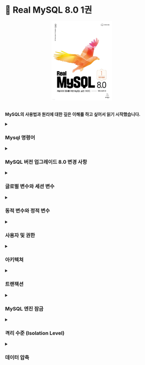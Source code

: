 # 📖 Real MySQL 8.0 1권

<div align = "center">
   <a href="https://www.yes24.com/Product/Goods/102819435">
<img src="https://raw.githubusercontent.com/buinq/imageServer/main/img/image-20230621184411106.png" alt="image-20230621184411106"  style="width:200px;"/>
  </a>
</div>

<br>

**MySQL의 사용법과 원리에 대한 깊은 이해를 하고 싶어서 읽기 시작했습니다.**



<details>

<summary><h3> Mysql 명령어 </h3></summary>



### 📌 cmd에서 접속

```
cmd> mysql -uroot -p //입력 후 패스워드 입력
```

<br>

### 📌 버전 확인

```sql
mysql> SELECT VERSION();
```

<br>

### 📌 데이터 베이스 확인

```sql
mysql> SHOW DATABASES;
```

<br>

### 📌 시스템 변수

```sql
SHOW GLOBAL VARIABLES; -- 시스템 변수 조회

SET 시스템변수=값 -- 시스템 변수 값 동적 변경 (GLOBAL 붙일 시 글로벌 변수에 적용)

SET PERSIST 시스템변수=값 -- 글로벌 변수 변경 및 설정 파일 반영

SET PERSIST_ONLY 시스템변수=값 -- 설정 파일에만 변경사항 적용

RESET PERSIST 시스템변수 -- SET PERSIST로 변경했던 사항 삭제, 현재 서버에는 적용되지 않음

```

<br>

### 📌 설정 파일 위치 및 순서 확인

MySQL은 단 하나의 설정 파일을 사용한다. 리눅스 혹은 유닉스의 경우 `my.cnf` 윈도우 계열은 `my.ini` 를 사용한다.

MySQL 서버는 지정된 여러 개의 디렉터리를 순차적으로 탐색하면서 처음 발견된 `my.cnf` 파일을 사용한다.

<br>

```
cmd> mysql --help // cmd 창에서 입력
```

위 명령어를 입력하면



```
Default options are read from the following files in the given order:
C:\WINDOWS\my.ini C:\WINDOWS\my.cnf C:\my.ini C:\my.cnf C:\Program Files\MySQL\MySQL Server 8.0\my.ini C:\Program Files\MySQL\MySQL Server 8.0\my.cnf
```

위와 같은 내용을 확인할 수 있다.

내 컴퓨터의 경우 `C:\WINDOWS\my.ini` 를 제일 우선적으로 참조한다.

<br>

### 📌 8.0 업그레이드 시 변경 사항 체크

```sql
-- mysqlcheck을 이용한 손상되거나 호환되지 않는 파일 확인
cmd> mysqlcheck -u root -p --all-databases --check-upgrade

-- 외래키 이름 길이 체크
mysql> SELECT TABLE_SCHEMA, TABLE_NAME FROM information_schema.TABLES WHERE TABLE_NAME IN  
(SELECT LEFT(SUBSTR(ID,INSTR(ID,'/')+1),INSTR(SUBSTR(ID,INSTR(ID,'/')+1),'_ibfk_')-1) 
FROM information_schema.INNODB_SYS_FOREIGN
WHERE LENGTH(SUBSTR(ID,INSTR(ID,'/')+1))> 64);

-- 공용 테이블 스페이스에 저장된 파티션이 있는지 체크
mysql> SELECT DISTINCT NAME, SPACE, SPACE_TYPE FROM information_schema.INNODB_SYS_TABLES
WHERE NAME LIKE '%#P#%' AND SPACE_TYPE NOT LIKE '%Single%';
```

<br>

### 📌 기본 인증 방식을 Native Authentication 으로 변경

```sql
SET GLOBAL default_authentication_plugin="mysql_native_password"
```

<br>

### 📌 비밀번호 변경 및 2중 비밀번호 설정

```sql
-- 비밀번호 변경
mysql> ALTER USER 'root'@'localhost' IDENTIFIED BY 'new_password';

-- 기존 비밀번호를 세컨더리 비밀번호로 설정하고 변경
mysql> ALTER USER 'root'@'localhost' IDENTIFIED BY 'new_password' RETAIN CURRENT PASSWORD;

-- 세컨더리 비밀번호 삭제
mysql> ALTER USER 'root'@'localhost' DISCARD OLD PASSWORD;


```

<br>

### 📌 권한 부여

```sql
GRANT 권한 ON 스키마.테이블 TO 'user'@'localhost'
```

<br>

### 📌 버퍼 풀 상태 백업 및 복구

```sql
-- 서버 셧다운 전에 버퍼 풀 상태 백업
mysql> SET GLOBAL innodb_buffer_pool_dump_now=ON;

-- 서버 재시작후, 백업된 버퍼 풀 상태 복구
mysql> SET GLOBAL innodb_buffer_pool_dload_now=ON;
```









</details>


<details>

<summary><h3> MySQL 버전 업그레이드 8.0 변경 사항</h3></summary>



1️⃣ 사용자 인증 방식 변경

Caching SHA-2 Authentication 인증 방식이 기본 인증 방식으로 바뀌었다.

단, MySQL 5.7에 존재했던 계정은 여전히 Native Authentication 인증 방식을 사용한다.

만약 Native Authentication을 계속 사용하고자 한다면, MySQL 서버를 시작할 때

```
--default-authentication-plugin=mysql_native_password
```

위 파라미터를 활성화 해야한다.

<br>

2️⃣ 외래키 이름의 길이

MySQL 8.0 에서는 외래키 이름이 64글자로 제한된다.

<br>

3️⃣  인덱스 힌트

이전 버전에서 사용되던 인덱스 힌트가 있다면 성능 테스트를 수행해야한다. 8.0 부터는 성능 저하를 유발할 수 있기 때문이다.

<br>

그 외, 호환되지 않은 파일 혹은 파티션의 각 테이블 스페이스를 공용 테이블 스페이스에 저장 불가



> 📌 **업그레이드 제약 사항**
>
>  **동일 메이저 버전**에서 **마이너 버전 간 업그레이드**는 데이터 파일 변경 없이 진행되며, **여러 버전을 건너뛰어서 업그레이드하는 것도 허용**.
>
> 단, **메이저 버전 간** 업그레이드는 반드시 🚨 **직전 버전에서만 업그레이드 허용**



</details>

<details>

<summary><h3> 글로벌 변수와 세션 변수</h3></summary>

MySQL 서버는 설정 파일(ex.`my.cnf`)의 내용을 읽어 메모리나 작동 방식을 초기화하고, 접속된 사용자를 제어하기 위해 값을 별도로 저장해둔다.

이러한 값을 **시스템 변수** 라고 한다.

시스템 변수는 적용 범위에 따라 글로벌 변수와 세션 변수로 나뉘고, 동시에 존재하는 경우는 `Var Scope` 가 `Both` 이다.

<br>

**글로벌 변수**는 하나의 MySQL 서버 인스턴스에서 전체적으로 영향을 미치는 시스템 변수를 의미한다.

예로, MySQL 서버에서 단 하나만 존재하는 InnoDB 버퍼 풀 크기(innodb_buffer_pool_size)가 있다.

<br>

**세션 변수**는 클라이언트가 서버에 접속할 때 기본으로 부여하는 옵션의 기본값을 제어하는 데 사용된다.

기본값은 글로벌 변수이며, 각 클라이언트가 설정하는 값은 세션 변수가 된다.

예로, 쿼리 단위로 자동 커밋을 수행할지 여부를 결정하는 `autocommit` 변수가 있다.

</details>


<details>

<summary><h3> 동적 변수와 정적 변수</h3></summary>

서버가 기동 중인 상태에서 변경 가능하면 동적 변수, 불가능하면 정적 변수이다.

기본적으로는 설정 파일을 바탕으로 시스템 변수가 정해지지만, 서버를 재시작하지 않고도 `SET` 명령어로 변수 값을 변경할 수 있다.

다만, 이렇게 변경된 값은 기동 중인 인스턴스에서만 반영되고 설정 파일 내용은 바뀌지 않는다.

<br>

💡 MySQL 8.0 부터는 `SET PERSIST` 명령을 이용하면 **실행 중인 서버의 변수를 변경하면서 설정 파일로도 기록**된다고 한다.

만약, **현재 서버에는 적용하지 않고 설정 파일에만 적용**하고 싶다면, `SET PERSIST_ONLY` 명령어를 사용하면 된다.

단, `SET PERSIST` 는 글로벌 변수에만 적용된다.

<br>

`SET GLOBAL 변수명=값`  과 같이 입력하면 글로벌 변수를 변경하고 `GLOBAL` 을 생략하면 세션 변수를 조회하고 변경한다.

</details>

<details>

<summary><h3> 사용자 및 권한 </h3></summary>

<details>

<summary><h4> 📌 계정 생성</h4></summary>

시스템 계정은 데이터베이스 서버 관리자를 위한 계정이다.

계정 관리 · 다른 세션 또는 그 세션에서 실행 중인 쿼리 강제 종료 · 스토어드 프로그램 생성 시 DEFINER를 타 사용자로 설정을 할 수 있다.

MySQL 5.7 버전 까지는 `GRANT` 명령으로 권한의 부여와 동시에 계정 생성이 가능했다.

하지만, 8.0 버전 부터는 **`CREATE USER` 명령으로 생성하고, `GRANT` 명령은 권한 부여 역할로 구분해서 실행하도록 바뀌었다.**

<br>

계정을 생성하는 예시는 다음과 같다.

```sql
CREATE USER 'user'@'%'
IDENTIFIED WITH 'mysql_native_password' BY 'password'
REQUIRE NONE
PASSWORD EXPIRE INTERVAL 30 DAY
ACCOUNT UNLOCK
PASSWORD HISOTRY DEFAULT 
PASSWORD REUSE INTERVAL DEFAULT
PASSWORD REQUIRE CURRENT DEFAULT;
```

<br>

1️⃣  IDENTIFIED WITH

사용자의 인증 방식과 비밀번호를 설정한다.

`mysql_native_password` 인증 방식은 5.7 버전까지 기본으로 사용되던 방식이다.

8.0 부터는 `caching_sha2_password` 방식이 기본 인증 방식이지만, 이 인증 방식을 사용하기 위해서는 SSL/TLS 또는 RSA 키페어를 반드시 사용해야한다.

따라서 클라이언트에서 접속할 때 SSL 옵션을 활성화해야한다.

<br>

2️⃣ REQUIRE

SSL/TLS 채널을 사용할지 여부를 설정

<br>

3️⃣  PASSWORD EXPIRE

비밀번호의 유효 기간을 설정하는 옵션이다.

별도로 명시하지 않으면 `default_password_lifetime` 변수에 저장된 값으로 설정된다.

`NEVER` , `INTERVAL n DAY`(유효기간을 오늘부터 n일자로) 등 옵션이 있다.

<br>

4️⃣  PASSWORD HISTORY

한 번 사용했던 비밀번호를 사용하지 못하게 하는 설정이다.

`password_history` 시스템 변수에 저장된 개수만큼 이력을 저장한다.

`PASSWORD HISTORY n` 과 같은 방식으로 개수를 지정할 수 있다.

<br>

5️⃣  PASSWORD REUSE INTERVAL

한 번 사용했던 비밀번호 재사용 금지 기간을 설정하는 옵션이다.

<br>

6️⃣  PASSWORD REQUIRE

비밀번호가 만료되어 새로운 비밀번호로 변경할 때, 현재 비밀번호를 필요로 할지 말지를 결정하는 옵션이다.

<br>

7️⃣  ACCOUNT LOCK / UNLOCK

계정 생성 시 또는 `ALTER USER` 명령을 사용해 **계정 정보를 변경할 때** 계정을 사용하지 못하게 잠글지 여부를 결정




</details>


<details>

<summary><h4> 고수준 비밀번호</h4></summary>



```sql
// validate_password 컴포넌트 설치
mysql> INSTALL COMPONENT 'file://component_validate_password';

// validate_password 컴포넌트가 제공하는 시스템 변수 확인
mysql> show global variables like 'validate_password%';
+--------------------------------------+--------+
| Variable_name                        | Value  |
+--------------------------------------+--------+
| validate_password.check_user_name    | ON     |
| validate_password.dictionary_file    |        |
| validate_password.length             | 8      |
| validate_password.mixed_case_count   | 1      |
| validate_password.number_count       | 1      |
| validate_password.policy             | MEDIUM |
| validate_password.special_char_count | 1      |
+--------------------------------------+--------+
```

`validate_password_policy` 의 경우 `LOW` 는 비밀번호의 길이만 검증, `MEDIUM`은 길이와 숫자, 대소문자, 특수문자의 배합을 검증

`STRONG` 은 금칙어가 포함되어있는지 까지 검증한다.

이러한 금칙어는 `validate_password.dictionary_file` 시스템 변수에 금칙어가 저장된 `txt` 파일을 등록하면 된다.



</details>

<details>

<summary><h4> 역할(Role)</h4></summary>

MySQL에서 역할(Role) 은 계정과 유사한데, 계정에게 특정 권한을 묶어서 부여하는 방법이다.

```sql
mysql> CREATE ROLE role_emp_read, role_emp_write;

mysql> GRANT SELECT ON employees.* TO role_emp_read;
mysql> GRANT INSERT, UPDATE, DELETE ON employees.* TO role_emp_write;

mysql> GRANT role_emp_read TO 계정@'localhost';

mysql> SET ROLE 'role_emp_read';
```

위와 같이, 빈 껍데기 형태의 역할을 CREATE 한다.

그리고, 각 역할에 적절한 권한을 부여한다.

권한이 있는 역할은 계정에 부여하면, 역할이 갖는 권한을 계정이 갖게 된다.

그리고 `SET ROLE` 명령어로 활성화 시켜주어야 한다.

참고로, 계정이 로그아웃되면 역할이 비활성화되는데

`SET GLOBAL activate_all_roles_on_login=ON;` 명령어로 자동 활성화를 설정해둘 수 있다.



</details>


</details>

<details>
<summary><h3> 아키텍쳐 </h3></summary>

<details>

<summary><h4> MySQL 서버</h4></summary>

<img src="https://raw.githubusercontent.com/buinq/imageServer/main/img/image-20230628063130405.png" alt="image-20230628063130405" style="width:500px;" />

MySQL 서버는 크게 ***MySQL 엔진***과 ***스토리지 엔진***으로 구분할 수 있다.

MySQL 엔진이 운전자라면 스토리지 엔진은 자동차 역할이라고 할 수 있다.

그리고 운전대에 해당하는 역할을 ***핸들러*** 라고 표현하는데, MySQL 엔진이 스토리지 엔진에게 명령할 때 사용하는 것이다.

MySQL 엔진은 요청된 SQL 문장을 분석하거나 최적화하는 등 DBMS의 두뇌에 해당하는 처리를 수행한다.

실제 데이터를 디스크 스토리지에 저장하거나 데이터를 읽어오는 역할은 스토리지 엔진이 전담한다.



<br>



<img src="https://raw.githubusercontent.com/buinq/imageServer/main/img/image-20230628064315731.png" alt="image-20230628064315731" style="width:500px;" />

MySQL은 스레드 기반으로 동작한다.

`FOREGROUND` 와 `BACKGROUND` 스레드가 존재한다.

<br>

`FOREGROUND` 스레드는 서버에 접속된 클라이언트 수만큼 존재하고 **각 클라이언트 사용자가 요청하는 쿼리 문장을 처리**한다.

작업을 마치고 커넥션을 종료하면 담당하던 스레드는 스레드 캐시로 돌아간다.

스레드 캐시에 유지할 수 있는 최대 스레드 개수는 `thread_cache_size` 변수로 설정한다.

데이터를 데이터 버퍼나 캐시로부터 가져오며, 버퍼나 캐시가 없는 경우에는 직접 디스크의 데이터나 인덱스 파일로부터 데이터를 읽어와서 작업을 처리한다.

<br>

`BACKGROUND` 스레드는 **로그를 디스크에 기록하는 로그 스레드와 데이터를 디스크로 내려쓰는 작업을 처리하는 쓰기 스레드 역할이 주 역할**이다.

`innodb_write_io_threads` 와 `innodb_read_io_threads` 시스템 변수로 스레드의 개수를 설정한다.

<br>

MySQL에서 사용되는 메모리 공간은 크게 **글로벌 메모리 영역**과 **로컬 메모리 영역**으로 구분할 수 있다.

글로벌 메모리 영역은 모든 스레드에 공유되고 일반적으로 하나의 메모리 공간만 할당된다.

로컬 메모리 영역은 MySQL 서버상에 존재하는 클라이언트 스레드가 쿼리를 처리하는 데 사용하는 메모리 영역이다.

<br>

</details>





<details>

<summary><h4> 쿼리 실행 구조</h4></summary>

<img src="https://raw.githubusercontent.com/buinq/imageServer/main/img/image-20230704160520887.png" alt="image-20230704160520887" style="zoom:80%;" />



**쿼리 파서**는 사용자 요청으로 들어온 쿼리 문장을 MySQL이 인식할 수 있는 최소 단위의 어휘로 분리해내는 작업을 한다. 이 과정에서 문법 오류를 발견할 수 있다.

**전처리기**는 쿼리 문장에 구조적인 문제점이 있는지 확인한다. 각 토큰을 테이블 이름이나 칼럼 이름 또는 내장 함수와 같은 개체를 매핑해 존재 여부와 접근 권한 등을 확인한다.

**옵티마이저**는 DBMS의 두뇌에 해당한다. 쿼리를 가장 빠르게 처리하기 위한 판단을 한다.

**실행 엔진**은 핸들러(스토리지 엔진)에게 작업을 요청하고 결과를 받아 다시 처리하는 역할을 수행한다.

**핸들러(스토리지 엔진)**은 MySQL 서버 말단에서 실행 엔진의 요청에 따라 데이터를 디스크로 저장하고 디스크로부터 읽어 오는 역할을 한다. MyISAM 혹은 InnoDB가 있다.

</details>





<details>

<summary><h4> 스레드 풀</h4></summary>

엔터프라이즈 에디션을 스레드 풀 기능을 제공하지만 커뮤니티 에디션은 Percona Server 라는 플러그인 형태로 작동하게 구현되어 있다.

스레드 풀은 내부적으로 사용자의 요청을 처리하는 스레드 개수를 줄여서 동시 처리되는 요청이 많다 하더라도 **CPU가 제한된 개수의 스레드 처리에만 집중하도록 해서 서버의 자원 소모를 줄이는 것이 목적**이다.

단, 스케줄링 과정에서 CPU 시간을 제대로 확보하지 못하는 경우에는 쿼리 처리가 더 느려지는 사례도 발생할 수 있다.  

<br>

MySQL 서버가 처리해야할 요청이 생기면 스레드 풀로 처리를 이관하는데,  

만약 스레드 풀이 처리 중인 작업이 있는 경우 `thread_poll_stall_limit` 에 정의된 밀리초만큼 여유가 있는 스레드를 기다리고  

`thread_poll_oversubscribe` 시스템 변수(기본값 3)에 설정된 개수만큼 추가로 더 받아들여서 처리한다.  

이 값이 너무 크면 스케줄링해야 할 스레드가 많아져서 비효율적으로 작동할 수 있다. 

<br>

Percona Server의 스레드 풀 플러그인은 특정 트랜잭션이나 쿼리를 우선적으로 처리할 수 있는 기능도 제공한다.

</details>



<details>

<summary><h4> InnoDB 스토리지 엔진 아키텍처</h4></summary>

1️⃣   프라이머리 키에 의한 클러스터링

***InnoDB***는 MySQL에서 사용할 수 있는 스토리지 엔진 중 거의 유일하게 **레코드 기반의 잠금을 제공**하며, 그 때문에 높은 동시성 처리가 가능하고 안정적이며 성능이 뛰어나다.

모든 테이블은 기본적으로 프라이머리 키를 클러스터링 인덱스로 사용하여 범위 스캔을 빨리 처리할 수 있다.

<br>

2️⃣   외래 키 지원

**외래 키** 기능을 지원한다.

부모 테이블과 자식 테이블 모두 해당 칼럼에 인덱스 생성이 필요하고 

데이터 변경 시 부모 테이블이나 자식 테이블에 데이터가 있는지 체크해야하기 때문에 

잠금이 여러 테이블로 전파되어 데드락이 발생할 수 있으므로 주의해야한다.

`foreign_key_checks` 변수를 `OFF` 로 설정하면 외래 키 관계에 대한 체크 작업을 일시적으로 멈출 수 있다. 

<br>

3️⃣   MVCC(Multi Version Concurrency Control)

디스크에 있는 데이터를 변경하면 버퍼 풀에는 변경된 레코드가 보관되고, 언두 로그(Undo log)에는 변경 되기 전 레코드가 보관된다.

이 상황에서 격리 수준이 READ_UNCOMMITTED인 경우에는 버퍼 풀에 변경된 사항을 반환하고 

그 외에는 변경되기 전 데이터가 있는 언두 영역의 데이터를 반환한다.

<br>

이 상황에서 Commit 이 이루어지면 버퍼 풀에 있는 데이터가 디스크에 반영되고 Rollback을 실행하면 언두로그에 있는 데이터를 버퍼 풀로 다시 복구한다.

<br>

즉, **하나의 레코드에 대해 2개의 버전이 유지되고, 필요에 따라 어느 데이터가 보여지는지 여러 가지 상황에 따라 달라지는 구조를 MVCC**라 한다.

MVCC의 InnoDB 버퍼와 언두 로그 방식이 잠금 없이 일관된 읽기를 할 수 있도록 해준다.

<br>

4️⃣   자동 데드락 감지

데드락 감지 스레드가 주기적으로 교착 상태에 빠진 트랜잭션들을 찾아서 그 중 하나를 강제 종료한다.

이때, **트랜잭션의 언두 로그 레코드를 더 적게 가진 트랜잭션**이 롤백의 대상이 된다.

`innodb_table_locks` 변수를 활성화 하면 테이블 레벨의 잠금까지 감지할 수 있으므로, 특별한 이유가 없다면 활성화 하는 것이 좋다.

<br>

동시 처리 스레드가 매우 많아져서 각 트랜잭션이 가진 잠금의 개수가 많아지면 많은 CPU 자원을 소모하고 서비스 처리 속도에 악영향을 줄 수 있다.

이런 경우에는, `innodb_deadlock_detect` 를 `OFF`로 설정하면 데드락 감지 스레드는 작동하지 않는다.

따라서, 데드락 상황이 발생하면 무한정 대기하게 될 것이다.

대신, `innodb_lock_wait_timeout` 변수를 활성화 하면, 이런 데드락 상황에서 일정 시간이 지나면 자동으로 요청이 실패하고 에러를 반환하도록 할 수 있다.

<br>

5️⃣   자동화된 장애 복구

InnoDB 데이터 파일은 기본적으로 MySQL 서버가 시작될 때 항상 자동 복구를 수행한다.

자동 복구될 수 없는 손상이 있다면 자동 복구를 멈추고 MySQL 서버는 종료돼 버린다.

<br>

이런 경우 `innodb_force_recovery` 시스템 변수를 설정해서 서버를 시작해야한다. (로그 파일 손상 시 6, 데이터 파일 손상시 1)

InnoDB 스토리지 엔진이 데이터 파일이나 로그 파일의 손상 여부 검사 과정을 선별적으로 진행할 수 있게 한다. 

<br>

MySQL 서버가 기동되고 InnoDB 테이블이 인식된다면 `mysqldump`를 이용해 백업하고 그 데이터로 다시 MySQL 서버의 DB와 테이블을 생성하는 것이 좋다.

<br>

6️⃣   InnoDB 버퍼 풀

 InnoDB 스토리지 엔진에서 가장 핵심적인 부분이다.

**디스크 데이터 파일이나 인덱스 정보를 메모리에 캐시해 두는 공간**이다.

쓰기 작업을 지연시켜 일괄 작업으로 처리할 수 있게 해주는 버퍼 역할도 같이 한다.

`innodb_buffer_pool_size` 변수로 크기를 설정할 수 있으며, 동적으로 버퍼풀의 크기를 확장할 수 있다.

<br>

내부 잠금 경합을 줄이기 위해 버퍼 풀을 여러 개로 쪼개어 관리하는데, `innodb_buffer_pool_instances` 변수로 설정할 수 있다.

전체 메모리가 1GB 미만 인경우는 1개이고, 기본적으로 8개로 초기화된다.

<br>

📌 **버퍼 풀의 구조**

버퍼 풀은 LRU 리스트와 플러시 리스트, 프리 리스트라는 3개의 자료구조를 관리한다.

**프리 리스트**는 비어있는 페이지들의 목록이며, 사용자의 쿼리가 새롭게 디스크의 데이터 페이지를 읽어와야 하는 경우 사용된다.

**LRU 리스트**는 디스크로부터 한 번 읽어온 페이지를 최대한 오랫동안 InnoDB 버퍼풀의 메모리에 유지해서 디스크 읽기를 최소화하는 것이다.

**플러시 리스트**는 디스크로 동기화되지 않은 데이터를 가진 더티 페이지의 변경 시점 기준의 페이지 목록을 관리한다.

일단 한번 변경이 가해진 데이터 페이지는 플러시 리스트에 관리되고 특정 시점이 되면 디스크로 기록된다.

<br>

데이터가 변경되면 변경 내용을 **리두 로그**에 기록하고 **버퍼 풀의 데이터 페이지**에도 변경 내용을 반영한다. 

따라서, 리두 로그의 각 엔트리는 특정 버퍼 풀의 데이터 페이지와 연결된다.

💡 InnoDB 버퍼 풀의 데이터 캐싱 기능과 쓰기 버퍼링 두 가지 기능을 향상시키려면 버퍼 풀의 메모리 공간만 키운다고 해결되지 않는다.

<br>



📌 **플러시 리스트 플러시**

InnoDB는 리두 로그 공간 재활용을 위해 주기적으로 오래된 리두 로그 공간을 비워야 한다.

리두 로그 공간이 지워지려면 반드시 더티 페이지가 먼저 디스크로 동기화 되어야 한다.

이때, **플러시 리스트 플러시 함수를 호출**해서 **오래전에 변경된 데이터 페이지 순서대로 디스크에 동기화**하는 작업을 수행한다.

한번에 **얼마나 많은 더티 페이지를 디스크로 기록**하느냐에 따라 **사용자의 쿼리 처리가 악영향을 받지 않으면서 부드럽게 처리**된다. 

<br>

📌 **LRU 리스트 플러시**

사용빈도가 낮은 데이터 페이지들을 제거해서 새로운 페이지들을 읽어올 공간이 필요하다.

이때, **LRU 리스트 플러시 함수**가 사용된다.

더티 페이지는 디스크에 동기화되고, 클린 페이지는 즉시 프리 리스트로 페이지를 옮긴다.

<br>

7️⃣   Double Write Buffer

**더티 페이지가 디스크로 잘 동기화 되었는지 확인하기 위해 존재한다.**

Double Write 버퍼에 더티 페이지를 기록하고 디스크에 쓰기를 실행한다.

동기화 작업 중간에 시스템 오류로 작업이 중단되면, **InnoDB는 재시작될 때 항상 Double Write 버퍼의 내용과 데이터 파일의 페이지들을 모두 비교**해서

다른 내용을 담고 있는 페이지가 있으면 **Double Write 버퍼의 내용을 데이터 파일의 페이지로 복사**한다.

<br>

8️⃣   언두로그

언두 로그는 특정 데이터가 변경되면, 변경되기 전 데이터를 보관한다.

이 언두 로그의 내용을 보여주느냐에 따라 트랜잭션 격리 수준을 분리할 수 있다.

트랜잭션이 하나라도 진행 중이면 언두 로그는 계속 보존되므로, 오랫동안 특정 트랜잭션이 방치되면 언두 로그 저장 공간이 계속 증가하므로 성능이 저하될 수 있다.

언두 로그 공간이 남는 것은 크게 문제가 되지 않지만, 부족한 경우에는 트랜잭션을 시작할 수 없는 심각한 문제가 발생하므로 조심해야한다.

<br>

9️⃣    체인지 버퍼

데이터 변경 시, 인덱스를 업데이트 하는 작업도 필요하다.

변경해야할 인덱스 페이지가 버퍼 풀에 있으면 바로 업데이트를 수행하지만, 디스크로부터 읽어와서 업데이트를 하는 경우에는 임시 공간에 저장해두는데

이 임시 공간이 체인지 버퍼이다.

<br>

🔟   리두로그

**서버가 비정상적으로 종료되었을 때, 데이터 파일에 기록되지 못한 데이터를 잃지 않게 해주는 안전장치**다.

데이터 변경 내용을 리두 로그에 먼저 기록하여, 비정상 적인 종료 시 기록해놓은 리두 로그를 이용해 복구한다.

**커밋됐지만 데이터 파일에 기록되지 않은 데이터**는 리두 로그에 저장된 데이터를 다시 기록하면 해결할 수 있다.

<br>

트랜잭션이 커밋되면 즉시 디스크로 기록되도록 해야 서버가 비정상적으로 종료됐을 때, 

장애 직전까지의 트랜잭션 커밋 내용이 리두 로그에 기록될 수 있고, 장애 직전 시점으로 복구할 수 있다.

<br>

대용량 데이터를 한번에 적재하는 경우 리두 로그를 비활성화해서 데이터의 적재 시간을 단축시키는 경우도 있다.

단, 비활성화했다면 작업이 끝난 후 꼭 활성화해야한다.

<br>

1️⃣1️⃣   어댑티브 해시 인덱스

사용자가 수동으로 생성하는 인덱스가 아니라 InnoDB 스토리지 엔진에서 사용자가 자주 요청하는 데이터에 대해 자동으로 생성하는 인덱스이다.

어댑티브 해시 인덱스는 B-Tree 검색 시간을 줄여주기 위해 도입된 기능이다.

자주 읽히는 데이터 페이지의 키 값을 해시 인덱스로 만들고 즉시 찾아갈 수 있어 B-Tree 의 루트 노드부터 리프 노드까지 찾아가는 비용이 없어져 성능이 빨라진다.

따라서, 어댑티브 해시 인덱스는 버퍼 풀에 올려진 데이터 페이지에 대해서만 관리된다.

<br>

어댑티브 해시 인덱스는 데이터 페이지를 메모리 내에서 접근하는 것을 더 빠르게 만드는 기능이기 때문에 데이터 페이지를 디스크에서 읽어오는 경우가 빈번하면 큰 도움을 받지 못한다.

</details>



</details>







<details>

<summary><h3> 트랜잭션 </h3></summary>

트랜잭션은 DB에 요청하는 작업의 단위이며 데이터의 정합성을 보장하기 위한 기능이다.

하나의 트랜잭션 안에는 여러개의 질의가 있을 수 있으며, 하나의 트랜잭션이 가진 질의들은 모두 적용되거나 모두 적용되지 않아야 ACID의 A(원자성)을 보장할 수 있다.

원자성을 보장하지 않으면 쿼리 중 일부라도 오류가 발생하는 경우에 부분 업데이트 현상이 발생하고, 다시 작업 전 상태로 돌려야하는 처리 작업이 추가될 수 있다.

트랜잭션의 범위는 기능에 맞게 묶고 범위를 최소화하는 것이 좋다.

데이터를 읽거나 메일 전송과 같은 부가기능이 묶여있으면 장애가 전파되어 DB가 정상적으로 동작하지 않을 수 있기 때문이다.

참고로, MyISAM 의 경우 트랜잭션을 지원하지 않으며 InnoDB의 경우 트랜잭션을 지원한다.

</details>





<details>

<summary><h3> MySQL 엔진 잠금 </h3></summary>

MySQL은 MySQL 엔진과 스토리지 엔진으로 나뉘어 진다고 했다.

MySQL 엔진 잠금은 모든 스토리지 엔진에 영향을 미치는 잠금이다.



1️⃣    **글로벌 락**

글로벌 락(GLOBAL LOCK)은 `FLUSH TABLES WITH READ LOCK` 명령으로 획득할 수 있고 가장 범위가 큰 잠금이다.

한 세션에서 글로벌 락을 획득하면 다른 세션에서 `SELECT` 를 제외한 대부분의 DDL 문장이나 DML 문장을 실행하는 경우 락이 해제될 때까지 대기 상태로 남는다.

InnoDB 같은 경우에는 트랜잭션을 지원하기 때문에, 모든 데이터 변경 작업을 멈추는 글로벌 락을 쓰기엔 비효율적이라서 백업 락이 도입되었다.

백업락은 백업 작업이 진행되는 동안에 다른 트랜잭션은 해당 테이블에 대한 수정 작업을 진행할 수 없다.

<br>

2️⃣    **테이블 락**

테이블 락은 개별 테이블 단위로 설정되는 잠금이다.

명시적으로도 사용할 수 있고 묵시적으로도 사용할 수 있다.

`LOCK TABLES table_name [ READ | WRITE ]` 명령으로 획득할 수 있으며, `UNLOCK TABLES` 명령으로 잠금을 반납할 수 있다.

<br>

묵시적인 테이블 락은 데이터를 변경하는 쿼리를 실행하면 발생하고, 쿼리가 완료된 후 자동 해제된다.

InnoDB의 경우 레코드 기반의 잠금을 지원하기 때문에, 대부분의 데이터 변경(DML) 쿼리에서는 무시되고 스키마를 변경하는 쿼리의 경우에만 영향을 미친다.

<br>

3️⃣   **네임드 락**

네임드 락은 `GET_LOCK()` 함수를 이용해 임의의 **문자열에 대해 잠금을 설정할 수 있다.**

네임드 락은 많은 레코드에 대해서 복잡한 요건으로 레코드를 변경하는 트랜잭션에 유용하게 사용할 수 있다.

한꺼번에 많은 레코드를 변경하는 쿼리는 데드락의 원인이 될 수 있기 때문에 동일 데이터를 변경하거나 참조하는 프로그램끼리 분류해서 네임드 락을 걸고 쿼리를 실행하면 간단히 해결할 수 있다.

<br>

4️⃣   **메타데이터 락**

메타데이터 락은 데이터베이스 객체의 이름이나 구조를 변경하는 경우에 획득하는 잠금이다.

명시적으로 획득하거나 해제할 수 있는 것은 아니고 `RENAME TABLE tab_a TO tab_b` 와 같이 테이블의 이름을 변경하는 경우 자동으로 획득하는 잠금이다.




</details>





<details>

<summary><h3> 격리 수준 (Isolation Level) </h3></summary>

**트랜잭션의 격리 수준**이란 여러 트랜잭션이 동시에 처리될 때,

특정 트랜잭션이 다른 트랜잭션에서 변경하거나 조회하는 데이터를 볼 수 있게 허용할지 말지를 결정하는 것이다.

일반적인 온라인 서비스 용도의 데이터베이스는 READ COMMITTED와 REPEATABLE READ 중 하나를 사용한다.

Oracle 같은 DBMS 에서는 주로 READ COMMITTED 수준을, MySQL 에서는 REPEATABLE READ를 주로 사용한다.



### 1. READ UNCOMMITTED

각 트랜잭션에서의 변경 내용이 COMMIT 이나 ROLLBACK 여부에 상관없이 다른 트랜잭션에서 보인다.



<img src="https://raw.githubusercontent.com/buinq/imageServer/main/img/image-20230724182338306.png" alt="image-20230724182338306"  />



위와 같은 상황에서 세션 A 의 트랜잭션이 COMMIT 되기 전에 변경한 데이터를 세션 B와 세션 C에서 확인할 수 있다.

이처럼 어떤 트랜잭션에서 처리한 작업이 완료되지 않았는데도 다른 트랜잭션에서 볼 수 있는 현상을 더티 리드(Dirty Read)라 한다.

만약, 세선 A에서 COMMIT 전에 다시 데이터를 변경하면 세션 B와 세션 C는 데이터가 다시 변경되었음을 파악할 수 없어 문제를 일으킬 수 있다.

<br>



### 2. READ COMMITTED

오라클 DBMS에서 기본으로 사용하는 격리 수준이며, COMMIT이 완료된 데이터만 다른 트랜잭션에서 조회할 수 있기 때문에 더티 리드 현상이 발생하지 않는다.



<img src="https://raw.githubusercontent.com/buinq/imageServer/main/img/image-20230724182753120.png" alt="image-20230724182753120"  />



단, **NON-REPEATABLE READ** 현상이 발생할 수 있다.

왜냐하면, 어쨌든 다른 트랜잭션이 COMMIT 을 해버리면 데이터에 변화가 발생하고,

COMMIT 전과 COMMIT 후에 같은 쿼리를 실행했을 때 결과가 동일하지 않을 수 있기 때문이다.

위 상황만 봐도, 처음에는 COST 가 10000 으로 조회되었지만, 다른 트랜잭션이 5000으로 UPDATE 하고 COMMIT 을 해버려서 두번째 질의에서는 다른 결과가 나타남을 확인할 수 있다.

<br>

### 3. REPEATABLE READ

MySQL의 InnoDB 스토리지 엔진에서 기본적으로 사용되는 격리 수준이다.

InnoDB 스토리지 엔진은 트랜잭션이 ROLLBACK 될 가능성에 대비해 변경되기 전 레코드를 언두 공간에 백업해두고 실제 레코드 값을 변경한다.

이러한 변경 방식을 MVCC라고 한다.

<img src="https://raw.githubusercontent.com/buinq/imageServer/main/img/image-20230724183928533.png" alt="image-20230724183928533"  />

데이터를 변경하면, 버퍼 풀에는 변경된 데이터가 적용되고 언두 로그에는 변경 전 데이터가 보관된다.

그리고 커밋하게 되면, 버퍼 풀에 있던 변경 사항은 실제 테이블에 적용된다.

단, 데이터 변경을 커밋하기 전, 다른 세션에서 트랜잭션을 시작했다면, 언두 로그에 있는 데이터 (변경 전 데이터) 를 조회해서 항상 같은 결과를 반환한다.

<br>

🚨 만약, 질의에 `FOR SHARE` 이나 `FOR UPDATE` 를 포함해서 질의하는 경우, 변경된 데이터를 읽을 수 있다.

<img src="https://raw.githubusercontent.com/buinq/imageServer/main/img/image-20230724184711041.png" alt="image-20230724184711041"  />

왜냐하면, 위와 같은 조건이 붙은 질의는 언두로그가 아닌 테이블에 접근해서 데이터를 조회하기 때문에

변경된 값을 가져오기 떄문이다.

<br>

### 4. SERIALIZABLE

가장 엄격한 격리 수준이다.

그만큼 동시 처리 성능이 떨어진다.

읽기 작업도 락을 획득해야만 하며, 동시에 다른 트랜잭션은 락이 잠겨있는 레코드를 변경할 수 없게 된다.

<img src="https://raw.githubusercontent.com/buinq/imageServer/main/img/image-20230724185053010.png" alt="image-20230724185053010"  />

다른 트랜잭션이 접근한 레코드는 커밋되기 전까지 다른 트랜잭션에서는 모든 작업을 할 수 없다.




</details>





<details>

<summary><h3>  데이터 압축 </h3></summary>
디스크에 저장된 데이터 파일의 크기는 쿼리 처리 성능과 백업 및 복구 시간에 영향을 준다.

따라서, 데이터 압축 기능을 사용한다.



1️⃣   **페이지 압축**

디스크에 **저장하는 시점에 데이터 페이지가 압축되어 저장**되고, **디스크에서 데이터 페이지를 읽어올 때 압축이 해제**된다.

버퍼 풀에 데이터 페이지가 한 번 적재되면 **압축이 해제된 상태로만 데이터 페이지를 관리**한다.

<br>

일반적으로 데이터 페이지는 16KB 정도 되고, 이 페이지가 압축된 용량을 정확하게 예측할 수 없다.

따라서, 일단 디스크에는 16KB로 저장을 하고, 압축하고 남은 용량을 운영체제에 반환하는 방식인 **펀치 홀** 기능을 사용한다.

<br>

🚨 단! 운영체제 뿐만 아니라 하드웨어 자체에서도 펀치 홀 기능을 지원해야 사용가능하고 그 외 다른 단점들 때문에 많이 사용되지 않는다고 한다.

<br>

2️⃣   **테이블 압축**

테이블 압축은  💡운영체제나 하드웨어에 대한 제약 없이 사용할 수 있다.

<br>

테이블 압축을 사용하기 위해서는 테이블이 별도로 테이블 스페이스를 사용해야한다.

`innodb_file_per_table` 시스템 변수가 ON으로 설정된 상태에서 테이블이 생성돼야 한다.

```sql
mysql> SET GLOBAL innodb_file_per_table = ON;

mysql> CREATE TABLE compressed_table(
	c1 INT PRIMARY KEY
	)
	ROW_FORMAT=COMPRESSED
	KEY_BLOCK_SIZE=8;
```

테이블 압축을 사용하는 테이블은 다음과 같이 `ROW_FORMAT=COMPRESSED` 옵션을 명시해야한다.

또한, `KEY_BLOCK_SIZE` 옵션을 이용해 압축된 페이지의 타깃 크기를 명시하는데, 2n 으로만 설정할 수 있다.

🚨 InnoDB 스토리지 엔진의 페이지 크기(`innodb_page_size`)가 16KB 라면 4KB 또는 8KB만 설정할 수 있고

32KB 이거나 64KB인 경우에는 테이블 압축을 적용할 수 없다.

<br>

만약 데이터 페이지가 16KB 이고 `KEY_BLOCK_SIZE` 가 8KB라면, 압축된 결과가 8KB 이하면 그대로 디스크에 저장하고

초과하면 원본 페이지를 스플릿해서 2개의 페이지에 8KB씩 저장한다.

원본 데이터 페이지의 압축 결과가 `KEY_BLOCK_SIZE` 보다 작거나 같을 때까지 반복해서 페이지를 스플릿하기 때문에 **목표 크기가 잘못 설정되면 MYSQL 서버의 처리 성능이 급격히 떨어질 수 있다.**

반복해서 스플릿 되면 압축 실패 횟수에 포함되고, 이 압축 실패율이 3~5% 미만으로 유지할 수 있게 `KEY_BLOCK_SIZE`를 선택하는 것이 좋다.

💡 테이블의 데이터가 매우 빈번하게 조회되고 변경된다면 압축은 고려하지 않는 것이 좋다.

<br>

압축된 페이지가 자주 사용되는 경우에는 압축이 해제된 버전을 관리하는 Unzip_LRU 리스트에 페이지를 계속 유지하면서 압축 관련 작업을 최소화 한다.



</details>
